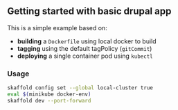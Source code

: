 ## Getting started with basic drupal app

This is a simple example based on:

* **building** a `Dockerfile` using local docker to build
* **tagging** using the default tagPolicy (`gitCommit`)
* **deploying** a single container pod using `kubectl`

### Usage

```bash
skaffold config set --global local-cluster true
eval $(minikube docker-env)
skaffold dev --port-forward
```